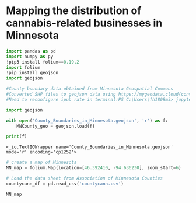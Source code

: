 # Mapping the distribution of cannabis-related businesses in Minnesota


```python
import pandas as pd
import numpy as py
!pip3 install folium==0.19.2
import folium
!pip install geojson
import geojson
```

```python
#County boundary data obtained from Minnesota Geospatial Commons
#Converted SHP files to geojson data using https://mygeodata.cloud/converter/shp-to-geojson
#Need to reconfigure ipub rate in terminal:PS C:\Users\fh1808mi> jupyter notebook --ServerApp.iopub_data_rate_limit=10000000 --ServerApp.rate_limit_window=10

import geojson

with open('County_Boundaries_in_Minnesota.geojson', 'r') as f:
    MNCounty_geo = geojson.load(f)

print(f)
```

    <_io.TextIOWrapper name='County_Boundaries_in_Minnesota.geojson' mode='r' encoding='cp1252'>
    


```python
# create a map of Minnesota
MN_map = folium.Map(location=[46.392410, -94.636230], zoom_start=6)

# Load the data sheet from Association of Minnesota Counties
countycann_df = pd.read_csv('countycann.csv')

MN_map
```


